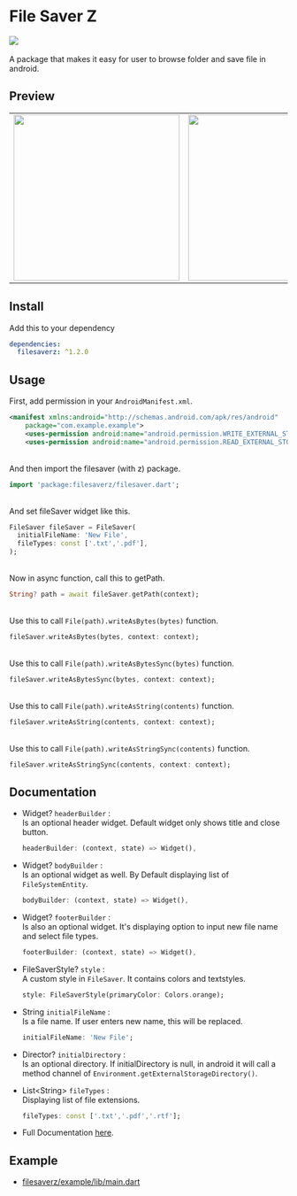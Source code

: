 # File Saver Z
<a href='https://pub.dev/packages/filesaverz'><img src='https://img.shields.io/pub/v/filesaverz.svg?logo=flutter&color=blue&style=flat-square'/></a>
\
\
A package that makes it easy for user to browse folder and save file in android.

## Preview
<table><tr><td>
  <img src='https://user-images.githubusercontent.com/45191605/164154922-7f470dbf-fd24-48d5-839e-11adb4574c40.gif' width='300'/>  
  </td><td>
  <img src='https://user-images.githubusercontent.com/45191605/164155033-6f16ebe1-eb9f-4960-b605-850f94f9b3da.png' width='300'/>
  </td></tr></table>
  
## Install
Add this to your dependency
```yaml
dependencies:
  filesaverz: ^1.2.0
```
## Usage
First, add permission in your `AndroidManifest.xml`.
```xml
<manifest xmlns:android="http://schemas.android.com/apk/res/android"
    package="com.example.example">
    <uses-permission android:name="android.permission.WRITE_EXTERNAL_STORAGE"/>
    <uses-permission android:name="android.permission.READ_EXTERNAL_STORAGE"/>
```
\
And then import the filesaver (with z) package.
```dart
import 'package:filesaverz/filesaver.dart';
```
\
And set fileSaver widget like this.
```dart
FileSaver fileSaver = FileSaver(
  initialFileName: 'New File',
  fileTypes: const ['.txt','.pdf'],
);
```
\
Now in async function, call this to getPath.
```dart
String? path = await fileSaver.getPath(context);
```
\
Use this to call `File(path).writeAsBytes(bytes)` function.
```dart
fileSaver.writeAsBytes(bytes, context: context);
```
\
Use this to call `File(path).writeAsBytesSync(bytes)` function.
```dart
fileSaver.writeAsBytesSync(bytes, context: context);
```
\
Use this to call `File(path).writeAsString(contents)` function.
```dart
fileSaver.writeAsString(contents, context: context);
```
\
Use this to call `File(path).writeAsStringSync(contents)` function.
```dart
fileSaver.writeAsStringSync(contents, context: context);
```


## Documentation
* Widget? `headerBuilder` :\
 Is an optional header widget. Default widget only shows title and close button.
  ```dart
  headerBuilder: (context, state) => Widget(),
  ```

* Widget? `bodyBuilder` :\
 Is an optional widget as well. By Default displaying list of `FileSystemEntity`.
  ```dart
  bodyBuilder: (context, state) => Widget(),
  ```
  
* Widget? `footerBuilder` :\
Is also an optional widget. It's displaying option to input new file name and select file types.
  ```dart
  footerBuilder: (context, state) => Widget(),
  ```

* FileSaverStyle? `style` :\
 A custom style in `FileSaver`. It contains colors and textstyles.
  ```dart
  style: FileSaverStyle(primaryColor: Colors.orange);
  ```

* String `initialFileName` :\
 Is a file name. If user enters new name, this will be replaced.
  ```dart
  initialFileName: 'New File';
  ```

* Director? `initialDirectory` :\
 Is an optional directory. If initialDirectory is null, in android it will call a method channel of `Environment.getExternalStorageDirectory()`.
 
* List&lt;String&gt; `fileTypes` :\
  Displaying list of file extensions.
  ```dart
  fileTypes: const ['.txt','.pdf','.rtf'];
  ```
* Full Documentation <a href='https://pub.dev/documentation/filesaverz/latest/filesaverz/filesaverz-library.html'>here</a>.
## Example
* <a href="https://github.com/Nialixus/filesaverz/blob/master/example/lib/main.dart">filesaverz/example/lib/main.dart</a>
